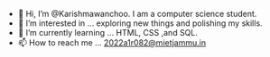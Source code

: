 - 👋 Hi, I’m @Karishmawanchoo. I am a computer science student.
- 👀 I’m interested in ... exploring new things and polishing my skills.
- 🌱 I’m currently learning ... HTML, CSS ,and SQL.
- 📫 How to reach me ... 2022a1r082@mietjammu.in

<!---
Karishmawanchoo/Karishmawanchoo is a ✨ special ✨ repository because its `README.md` (this file) appears on your GitHub profile.
You can click the Preview link to take a look at your changes.
--->

